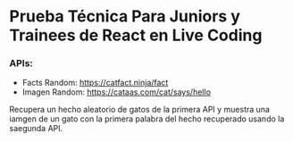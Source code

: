 # Prueba Técnica Para Juniors y Trainees de React en Live Coding

### APIs:
- Facts Random: https://catfact.ninja/fact
- Imagen Random: https://cataas.com/cat/says/hello

Recupera un hecho aleatorio de gatos de la primera API y muestra una iamgen de un gato con la primera palabra del hecho recuperado usando la saegunda API.